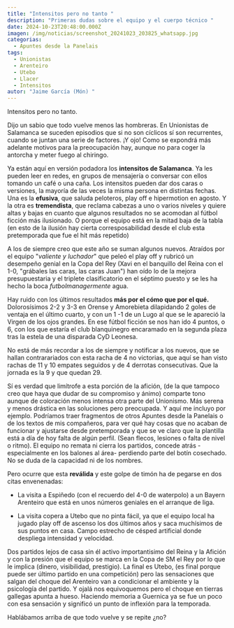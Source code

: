 ```yaml
---
title: "Intensitos pero no tanto "
description: "Primeras dudas sobre el equipo y el cuerpo técnico "
date: 2024-10-23T20:48:00.000Z
imagen: /img/noticias/screenshot_20241023_203825_whatsapp.jpg
categorias:
  - Apuntes desde la Panelais
tags:
  - Unionistas
  - Arenteiro
  - Utebo
  - Llacer
  - Intensitos
autor: "Jaime García (Món) "
---
```

Intensitos pero no tanto. 

Dijo un sabio que todo vuelve menos las hombreras. En Unionistas de Salamanca se suceden episodios que si no son cíclicos sí son recurrentes, cuando se juntan una serie de factores. ¡Y ojo! Como se expondrá más adelante motivos para la preocupación hay, aunque no para coger la antorcha y meter fuego al chiringo. 

Ya están aquí en versión podadora los **intensitos de Salamanca**. Ya les pueden leer en redes, en grupos de mensajería o conversar con ellos tomando un café o una caña. Los intensitos pueden dar dos caras o versiones, la mayoría de las veces la misma persona en distintas fechas. Una es la **efusiva**, que saluda peloteros, play off e hipermotion en agosto. Y la otra es **tremendista**, que reclama cabezas a uno o varios niveles y quiere altas y bajas en cuanto que algunos resultados no se acomodan al fútbol ficción más ilusionado. O porque el equipo está en la mitad baja de la tabla (en esto de la ilusión hay cierta corresposabilidad desde el club esta pretemporada que fue el hit más repetido)

A los de siempre creo que este año se suman algunos nuevos. Atraídos por el equipo "*valiente y luchador*" que peleó el play off y rubricó un desempeño genial en la Copa del Rey (Xavi en el banquillo del Reina con el 1-0, "grábales las caras, las caras Juan") han oído lo de la mejora presupuestaria y el triplete clasificatorio en el séptimo puesto y se les ha hecho la boca *futbolmanagermente* agua. 

Hay ruido con los últimos resultados **más por el cómo que por el qué.** Dolorosísimos 2-2 y 3-3 en Orense y Amorebieta dilapidando 2 goles de ventaja en el último cuarto, y con un 1 -1 de un Lugo al que se le apareció la Virgen de los ojos grandes. En ese fútbol ficción se nos han ido 4 puntos, o 6, con los que estaría el club blanquinegro encaramado en la segunda plaza tras la estela de una disparada CyD Leonesa.

No está de más recordar a los de siempre y notificar a los nuevos, que se hallan contrarariados con esta racha de 4 no victorias,  que aquí se han visto rachas de 11 y 10 empates seguidos y de 4 derrotas consecutivas. Que la jornada es la 9 y que quedan 29.

Sí es verdad que limítrofe a esta porción de la afición, (de la que tampoco creo que haya que dudar de su compromiso y ánimo) comparte tono aunque de coloración menos intensa otra parte del Unionismo. Más serena y menos drástica en las soluciones pero preocupada. Y aquí me incluyo por ejemplo. Podríamos traer fragmentos de otros Apuntes desde la Panelais o de los textos de mis compañeros, para ver qué hay cosas que no acaban de funcionar y ajustarse desde pretemporada y que se ve claro que la plantilla está a día de hoy  falta de algún perfil. (Sean flecos, lesiones o falta de nivel o ritmo). El equipo no remata ni cierra los partidos, concede atrás -especialmente en los balones al área- perdiendo parte del botín cosechado. No se duda de la capacidad ni de los nombres.  

Pero ocurre que esta **reválida** y este golpe de timón ha de pegarse en dos citas envenenadas: 

- La visita a Espiñedo (con el recuerdo del 4-0 de waterpolo) a un Bayern Arenteiro que está en unos números geniales en el arranque de liga.

- La visita copera a Utebo que no pinta fácil, ya que el equipo local ha jugado play off de ascenso los dos últimos años y saca muchísimos de sus puntos en casa. Campo estrecho de césped artificial donde despliega intensidad y velocidad. 

Dos partidos lejos de casa sin él activo importantisimo del Reina y la Afición y con la presión que el equipo se marca en la Copa de SM el Rey  por lo que le implica (dinero, visibilidad, prestigio). La final es Utebo, (es final porque puede ser último partido en una competición) pero las sensaciones que salgan del choque del Arenteiro van a condicionar el ambiente y la psicología del partido. Y ojalá nos equivoquemos pero el choque en tierras gallegas apunta a hueso. Haciendo memoria a Guernica ya se fue un poco con esa sensación y significó un punto de inflexión para la temporada.

Hablábamos arriba de que todo vuelve y se repite ¿no?
